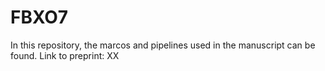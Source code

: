 # FBXO7
In this repository, the marcos and pipelines used in the manuscript can be found.
Link to preprint: XX
